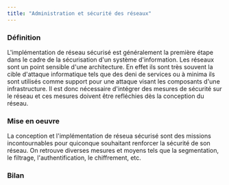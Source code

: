 ```yaml
---
title: "Administration et sécurité des réseaux"
---
```


### Définition
L'implémentation de réseau sécurisé est généralement la première étape dans le cadre de la sécurisation d'un système d'information.
Les réseaux sont un point sensible d'une architecture. En effet ils sont très souvent la cible d'attaque informatique tels que des deni de services ou à minima ils sont utilisés comme support pour une attaque visant les composants d'une infrastructure.
Il est donc nécessaire d'intégrer des mesures de sécurité sur le réseau et ces mesures doivent être refléchies dès la conception du réseau.

### Mise en oeuvre
La conception et l'implémentation de réseua sécurisé sont des missions incontournables pour quiconque souhaitant renforcer la sécurité de son réseau.
On retrouve diverses mesures et moyens tels que la segmentation, le filtrage, l'authentification, le chiffrement, etc.

### Bilan
